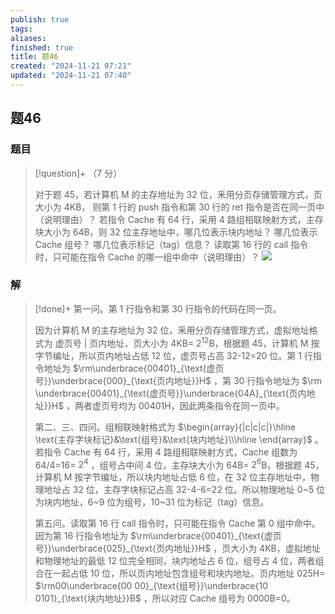 ```yaml
---
publish: true
tags: 
aliases: 
finished: true
title: 题46
created: "2024-11-21 07:21"
updated: "2024-11-21 07:40"
---
```

## 题46
### 题目
> [!question]+
> （7 分）
> 
> 对于题 45，若计算机 M 的主存地址为 32 位，釆用分页存储管理方式，页大小为 4KB，
> 则第 1 行的 push 指令和第 30 行的 ret 指令是否在同一页中（说明理由）？
> 若指令 Cache 有 64 行，采用 4 路组相联映射方式，主存块大小为 64B，则 32 位主存地址中，哪几位表示块内地址？
> 哪几位表示 Cache 组号？
> 哪几位表示标记（tag）信息？
> 读取第 16 行的 call 指令时，只可能在指令 Cache 的哪一组中命中（说明理由）？
> ![](https://img.hwenyi.live/202411121604253.webp)
### 解
> [!done]+
> 第一问。第 1 行指令和第 30 行指令的代码在同一页。
> 
> 因为计算机 M 的主存地址为 32 位，釆用分页存储管理方式，虚拟地址格式为 虚页号 | 页内地址，页大小为 4KB= $2^{12}$B，根据题 45，计算机 M 按字节编址，所以页内地址占低 12 位，虚页号占高 32-12=20 位。第 1 行指令地址为 $\rm\underbrace{00401}_{\text{虚页号}}\underbrace{000}_{\text{页内地址}}H$ ，第 30 行指令地址为 $\rm \underbrace{00401}_{\text{虚页号}}\underbrace{04A}_{\text{页内地址}}H$ ，两者虚页号均为 00401H，因此两条指令在同一页中。
> 
> 第二、三、四问。组相联映射格式为 $\begin{array}{|c|c|c|}\hline \text{主存字块标记}&\text{组号}&\text{块内地址}\\\hline \end{array}$ 。若指令 Cache 有 64 行，采用 4 路组相联映射方式，Cache 组数为 64/4=16= $2^4$ ，组号占中间 4 位，主存块大小为 64B= $2^6$B，根据题 45，计算机 M 按字节编址，所以块内地址占低 6 位，在 32 位主存地址中，物理地址占 32 位，主存字块标记占高 32-4-6=22 位。所以物理地址 0~5 位为块内地址，6~9 位为组号，10~31 位为标记（tag）信息。
> 
> 第五问。读取第 16 行 call 指令时，只可能在指令 Cache 第 0 组中命中。因为第 16 行指令地址为 $\rm\underbrace{00401}_{\text{虚页号}}\underbrace{025}_{\text{页内地址}}H$ ，页大小为 4KB，虚拟地址和物理地址的最低 12 位完全相同，块内地址占 6 位，组号占 4 位，两者组合在一起占低 10 位，所以页内地址包含组号和块内地址。页内地址 025H= $\rm00\underbrace{00 00}_{\text{组号}}\underbrace{10 0101}_{\text{块内地址}}B$ ，所以对应 Cache 组号为 0000B=0。